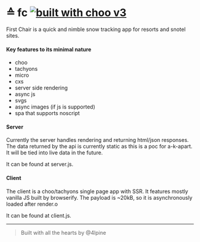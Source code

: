 # ≙ fc [![built with choo v3](https://img.shields.io/badge/built%20with%20choo-v3-ffc3e4.svg?style=flat-square)](https://github.com/yoshuawuyts/choo)

First Chair is a quick and nimble snow tracking app for resorts and snotel sites.

#### Key features to its minimal nature

- choo
- tachyons
- micro
- cxs
- server side rendering
- async js
- svgs
- async images (if js is supported)
- spa that supports noscript

#### Server

Currently the server handles rendering and returning html/json responses.
The data returned by the api is currently static as this is a poc for a-k-apart.
It will be tied into live data in the future.

It can be found at server.js.

#### Client

The client is a choo/tachyons single page app with SSR.
It features mostly vanilla JS built by browserify.
The payload is ~20kB, so it is asynchronously loaded after render.o

It can be found at client.js.

***

> Built with all the hearts by @4lpine
